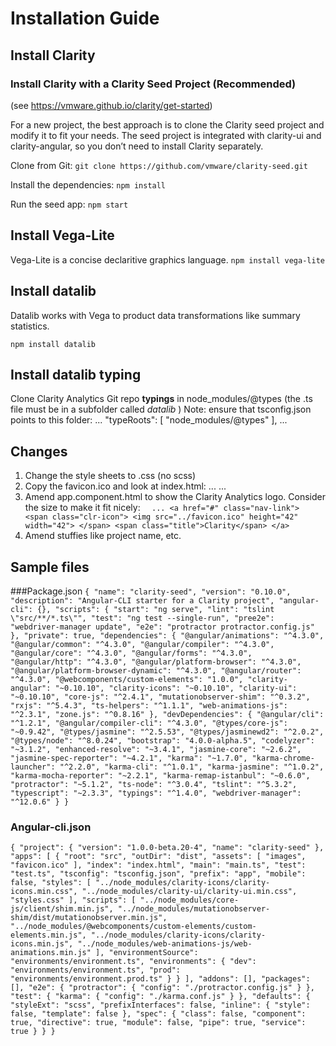 # Installation Guide


## Install Clarity

### Install Clarity with a Clarity Seed Project (Recommended)
(see https://vmware.github.io/clarity/get-started)

For a new project, the best approach is to clone the Clarity seed project and modify it to fit your needs. The seed project is integrated with clarity-ui and clarity-angular, so you don’t need to install Clarity separately.

Clone from Git:
`git clone https://github.com/vmware/clarity-seed.git`

Install the dependencies:
`npm install`

Run the seed app:
`npm start`

## Install Vega-Lite
Vega-Lite is a concise declaritive graphics language.
`npm install vega-lite`

## Install datalib
Datalib works with Vega to product data transformations like summary statistics.

`npm install datalib`

## Install datalib typing
Clone Clarity Analytics Git repo **typings** in node_modules/@types (the .ts file must be in a subfolder called *datalib* )
Note: ensure that tsconfig.json points to this folder:
    ...
    "typeRoots": [
        "node_modules/@types"
    ],
    ...


## Changes
1. Change the style sheets to .css (no scss)
2. Copy the favicon.ico and look at index.html:
    ...
    <link rel="icon" type="image/x-icon" href="favicon.ico">
    ...
3. Amend app.component.html to show the Clarity Analytics logo.  Consider the size to make it fit nicely:
`  ...
      <a href="#" class="nav-link">
        <span class="clr-icon">
          <img src="../favicon.ico" height="42" width="42">
        </span>
        <span class="title">Clarity</span>
      </a>`
4. Amend stuffies like project name, etc.

## Sample files

###Package.json
`
{
  "name": "clarity-seed",
  "version": "0.10.0",
  "description": "Angular-CLI starter for a Clarity project",
  "angular-cli": {},
  "scripts": {
    "start": "ng serve",
    "lint": "tslint \"src/**/*.ts\"",
    "test": "ng test --single-run",
    "pree2e": "webdriver-manager update",
    "e2e": "protractor protractor.config.js"
  },
  "private": true,
  "dependencies": {
    "@angular/animations": "^4.3.0",
    "@angular/common": "^4.3.0",
    "@angular/compiler": "^4.3.0",
    "@angular/core": "^4.3.0",
    "@angular/forms": "^4.3.0",
    "@angular/http": "^4.3.0",
    "@angular/platform-browser": "^4.3.0",
    "@angular/platform-browser-dynamic": "^4.3.0",
    "@angular/router": "^4.3.0",
    "@webcomponents/custom-elements": "1.0.0",
    "clarity-angular": "~0.10.10",
    "clarity-icons": "~0.10.10",
    "clarity-ui": "~0.10.10",
    "core-js": "^2.4.1",
    "mutationobserver-shim": "^0.3.2",
    "rxjs": "^5.4.3",
    "ts-helpers": "^1.1.1",
    "web-animations-js": "^2.3.1",
    "zone.js": "^0.8.16"
  },
  "devDependencies": {
    "@angular/cli": "^1.2.1",
    "@angular/compiler-cli": "^4.3.0",
    "@types/core-js": "~0.9.42",
    "@types/jasmine": "^2.5.53",
    "@types/jasminewd2": "^2.0.2",
    "@types/node": "^8.0.24",
    "bootstrap": "4.0.0-alpha.5",
    "codelyzer": "~3.1.2",
    "enhanced-resolve": "~3.4.1",
    "jasmine-core": "~2.6.2",
    "jasmine-spec-reporter": "~4.2.1",
    "karma": "~1.7.0",
    "karma-chrome-launcher": "^2.2.0",
    "karma-cli": "^1.0.1",
    "karma-jasmine": "^1.0.2",
    "karma-mocha-reporter": "~2.2.1",
    "karma-remap-istanbul": "~0.6.0",
    "protractor": "~5.1.2",
    "ts-node": "^3.0.4",
    "tslint": "^5.3.2",
    "typescript": "~2.3.3",
    "typings": "^1.4.0",
    "webdriver-manager": "^12.0.6"
  }
}
`

### Angular-cli.json
`
{
    "project": {
        "version": "1.0.0-beta.20-4",
        "name": "clarity-seed"
    },
    "apps": [
        {
            "root": "src",
            "outDir": "dist",
            "assets": [
                "images",
                "favicon.ico"
            ],
            "index": "index.html",
            "main": "main.ts",
            "test": "test.ts",
            "tsconfig": "tsconfig.json",
            "prefix": "app",
            "mobile": false,
            "styles": [
                "../node_modules/clarity-icons/clarity-icons.min.css",
                "../node_modules/clarity-ui/clarity-ui.min.css",
                "styles.css"
            ],
            "scripts": [
                "../node_modules/core-js/client/shim.min.js",
                "../node_modules/mutationobserver-shim/dist/mutationobserver.min.js",
                "../node_modules/@webcomponents/custom-elements/custom-elements.min.js",
                "../node_modules/clarity-icons/clarity-icons.min.js",
                "../node_modules/web-animations-js/web-animations.min.js"
            ],
            "environmentSource": "environments/environment.ts",
            "environments": {
                "dev": "environments/environment.ts",
                "prod": "environments/environment.prod.ts"
            }
        }
    ],
    "addons": [],
    "packages": [],
    "e2e": {
        "protractor": {
            "config": "./protractor.config.js"
        }
    },
    "test": {
        "karma": {
            "config": "./karma.conf.js"
        }
    },
    "defaults": {
        "styleExt": "scss",
        "prefixInterfaces": false,
        "inline": {
            "style": false,
            "template": false
        },
        "spec": {
            "class": false,
            "component": true,
            "directive": true,
            "module": false,
            "pipe": true,
            "service": true
        }
    }
}
`

## 

